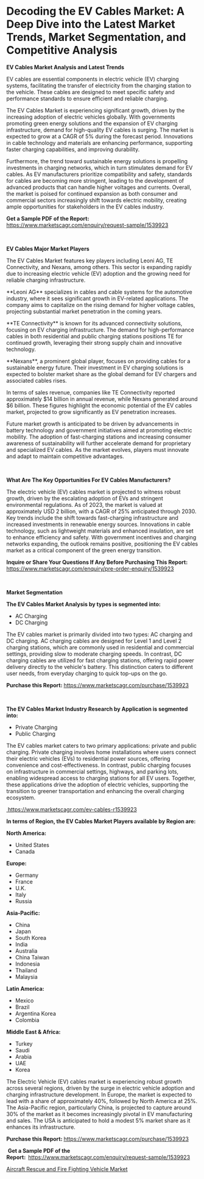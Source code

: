 <p><h1>Decoding the EV Cables Market: A Deep Dive into the Latest Market Trends, Market Segmentation, and Competitive Analysis</h1></p><p><strong>EV Cables Market Analysis and Latest Trends</strong></p>
<p><p>EV cables are essential components in electric vehicle (EV) charging systems, facilitating the transfer of electricity from the charging station to the vehicle. These cables are designed to meet specific safety and performance standards to ensure efficient and reliable charging.</p><p>The EV Cables Market is experiencing significant growth, driven by the increasing adoption of electric vehicles globally. With governments promoting green energy solutions and the expansion of EV charging infrastructure, demand for high-quality EV cables is surging. The market is expected to grow at a CAGR of 5% during the forecast period. Innovations in cable technology and materials are enhancing performance, supporting faster charging capabilities, and improving durability.</p><p>Furthermore, the trend toward sustainable energy solutions is propelling investments in charging networks, which in turn stimulates demand for EV cables. As EV manufacturers prioritize compatibility and safety, standards for cables are becoming more stringent, leading to the development of advanced products that can handle higher voltages and currents. Overall, the market is poised for continued expansion as both consumer and commercial sectors increasingly shift towards electric mobility, creating ample opportunities for stakeholders in the EV cables industry.</p></p>
<p><strong>Get a Sample PDF of the Report:&nbsp;</strong> <a href="https://www.marketscagr.com/enquiry/request-sample/1539923?utm_campaign=2041&utm_medium=2&utm_source=Github&utm_content=ia&utm_term=30032025&utm_id=ev-cables">https://www.marketscagr.com/enquiry/request-sample/1539923</a></p>
<p>&nbsp;</p>
<p><strong>EV Cables Major Market Players</strong></p>
<p><p>The EV Cables Market features key players including Leoni AG, TE Connectivity, and Nexans, among others. This sector is expanding rapidly due to increasing electric vehicle (EV) adoption and the growing need for reliable charging infrastructure.</p><p>**Leoni AG** specializes in cables and cable systems for the automotive industry, where it sees significant growth in EV-related applications. The company aims to capitalize on the rising demand for higher voltage cables, projecting substantial market penetration in the coming years.</p><p>**TE Connectivity** is known for its advanced connectivity solutions, focusing on EV charging infrastructure. The demand for high-performance cables in both residential and public charging stations positions TE for continued growth, leveraging their strong supply chain and innovative technology.</p><p>**Nexans**, a prominent global player, focuses on providing cables for a sustainable energy future. Their investment in EV charging solutions is expected to bolster market share as the global demand for EV chargers and associated cables rises. </p><p>In terms of sales revenue, companies like TE Connectivity reported approximately $14 billion in annual revenue, while Nexans generated around $6 billion. These figures highlight the economic potential of the EV cables market, projected to grow significantly as EV penetration increases. </p><p>Future market growth is anticipated to be driven by advancements in battery technology and government initiatives aimed at promoting electric mobility. The adoption of fast-charging stations and increasing consumer awareness of sustainability will further accelerate demand for proprietary and specialized EV cables. As the market evolves, players must innovate and adapt to maintain competitive advantages.</p></p>
<p>&nbsp;</p>
<p><strong>What Are The Key Opportunities For EV Cables Manufacturers?</strong></p>
<p><p>The electric vehicle (EV) cables market is projected to witness robust growth, driven by the escalating adoption of EVs and stringent environmental regulations. As of 2023, the market is valued at approximately USD 2 billion, with a CAGR of 25% anticipated through 2030. Key trends include the shift towards fast-charging infrastructure and increased investments in renewable energy sources. Innovations in cable technology, such as lightweight materials and enhanced insulation, are set to enhance efficiency and safety. With government incentives and charging networks expanding, the outlook remains positive, positioning the EV cables market as a critical component of the green energy transition.</p></p>
<p><strong>Inquire or Share Your Questions If Any Before Purchasing This Report:</strong> <a href="https://www.marketscagr.com/enquiry/pre-order-enquiry/1539923?utm_campaign=2041&utm_medium=2&utm_source=Github&utm_content=ia&utm_term=30032025&utm_id=ev-cables">https://www.marketscagr.com/enquiry/pre-order-enquiry/1539923</a></p>
<p>&nbsp;</p>
<p><strong>Market Segmentation</strong></p>
<p><strong>The EV Cables Market Analysis by types is segmented into:</strong></p>
<p><ul><li>AC Charging</li><li>DC Charging</li></ul></p>
<p><p>The EV cables market is primarily divided into two types: AC charging and DC charging. AC charging cables are designed for Level 1 and Level 2 charging stations, which are commonly used in residential and commercial settings, providing slow to moderate charging speeds. In contrast, DC charging cables are utilized for fast charging stations, offering rapid power delivery directly to the vehicle's battery. This distinction caters to different user needs, from everyday charging to quick top-ups on the go.</p></p>
<p><strong>Purchase this Report:&nbsp;</strong><a href="https://www.marketscagr.com/purchase/1539923?utm_campaign=2041&utm_medium=2&utm_source=Github&utm_content=ia&utm_term=30032025&utm_id=ev-cables">https://www.marketscagr.com/purchase/1539923</a></p>
<p>&nbsp;</p>
<p><strong>The EV Cables Market Industry Research by Application is segmented into:</strong></p>
<p><ul><li>Private Charging</li><li>Public Charging</li></ul></p>
<p><p>The EV cables market caters to two primary applications: private and public charging. Private charging involves home installations where users connect their electric vehicles (EVs) to residential power sources, offering convenience and cost-effectiveness. In contrast, public charging focuses on infrastructure in commercial settings, highways, and parking lots, enabling widespread access to charging stations for all EV users. Together, these applications drive the adoption of electric vehicles, supporting the transition to greener transportation and enhancing the overall charging ecosystem.</p></p>
<p><a href="https://www.marketscagr.com/ev-cables-r1539923?utm_campaign=2041&utm_medium=2&utm_source=Github&utm_content=ia&utm_term=30032025&utm_id=ev-cables">&nbsp;https://www.marketscagr.com/ev-cables-r1539923</a></p>
<p><strong>In terms of Region, the EV Cables Market Players available by Region are:</strong></p>
<p>
    <p> <strong> North America: </strong>
        <ul>
            <li>United States</li>
            <li>Canada</li>
        </ul>
        </p> 
    <p> <strong> Europe: </strong>
        <ul>
            <li>Germany</li>
            <li>France</li>
            <li>U.K.</li>
            <li>Italy</li>
            <li>Russia</li>
        </ul>
        </p> 
    <p> <strong> Asia-Pacific: </strong>
        <ul>
            <li>China</li>
            <li>Japan</li>
            <li>South Korea</li>
            <li>India</li>
            <li>Australia</li>
            <li>China Taiwan</li>
            <li>Indonesia</li>
            <li>Thailand</li>
            <li>Malaysia</li>
        </ul>
        </p> 
    <p> <strong> Latin America: </strong>
        <ul>
            <li>Mexico</li>
            <li>Brazil</li>
            <li>Argentina Korea</li>
            <li>Colombia</li>
        </ul>
        </p> 
    <p> <strong> Middle East & Africa: </strong>
        <ul>
            <li>Turkey</li>
            <li>Saudi</li>
            <li>Arabia</li>
            <li>UAE</li>
            <li>Korea</li>
        </ul>
    </p>
    </p>
<p><p>The Electric Vehicle (EV) cables market is experiencing robust growth across several regions, driven by the surge in electric vehicle adoption and charging infrastructure development. In Europe, the market is expected to lead with a share of approximately 40%, followed by North America at 25%. The Asia-Pacific region, particularly China, is projected to capture around 30% of the market as it becomes increasingly pivotal in EV manufacturing and sales. The USA is anticipated to hold a modest 5% market share as it enhances its infrastructure.</p></p>
<p><strong>Purchase this Report: </strong><a href="https://www.marketscagr.com/purchase/1539923?utm_campaign=2041&utm_medium=2&utm_source=Github&utm_content=ia&utm_term=30032025&utm_id=ev-cables">https://www.marketscagr.com/purchase/1539923</a></p>
<p>&nbsp;<strong>Get a Sample PDF of the Report:&nbsp;&nbsp;</strong><a href="https://www.marketscagr.com/enquiry/request-sample/1539923?utm_campaign=2041&utm_medium=2&utm_source=Github&utm_content=ia&utm_term=30032025&utm_id=ev-cables">https://www.marketscagr.com/enquiry/request-sample/1539923</a></p>
<p><strong></strong></p>
<p><p><a href="https://github.com/irfadac/Market-Research-Report-List-5/blob/main/aircraft-rescue-and-fire-fighting-vehicle-market.md?utm_campaign=2041&utm_medium=2&utm_source=Github&utm_content=ia&utm_term=30032025&utm_id=ev-cables">Aircraft Rescue and Fire Fighting Vehicle Market</a></p></p>